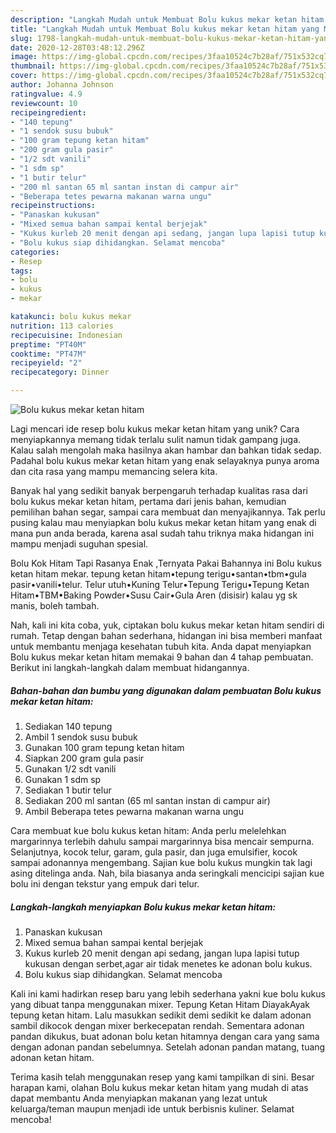 ```yaml
---
description: "Langkah Mudah untuk Membuat Bolu kukus mekar ketan hitam yang Menggugah Selera"
title: "Langkah Mudah untuk Membuat Bolu kukus mekar ketan hitam yang Menggugah Selera"
slug: 1798-langkah-mudah-untuk-membuat-bolu-kukus-mekar-ketan-hitam-yang-menggugah-selera
date: 2020-12-28T03:48:12.296Z
image: https://img-global.cpcdn.com/recipes/3faa10524c7b28af/751x532cq70/bolu-kukus-mekar-ketan-hitam-foto-resep-utama.jpg
thumbnail: https://img-global.cpcdn.com/recipes/3faa10524c7b28af/751x532cq70/bolu-kukus-mekar-ketan-hitam-foto-resep-utama.jpg
cover: https://img-global.cpcdn.com/recipes/3faa10524c7b28af/751x532cq70/bolu-kukus-mekar-ketan-hitam-foto-resep-utama.jpg
author: Johanna Johnson
ratingvalue: 4.9
reviewcount: 10
recipeingredient:
- "140 tepung"
- "1 sendok susu bubuk"
- "100 gram tepung ketan hitam"
- "200 gram gula pasir"
- "1/2 sdt vanili"
- "1 sdm sp"
- "1 butir telur"
- "200 ml santan 65 ml santan instan di campur air"
- "Beberapa tetes pewarna makanan warna ungu"
recipeinstructions:
- "Panaskan kukusan"
- "Mixed semua bahan sampai kental berjejak"
- "Kukus kurleb 20 menit dengan api sedang, jangan lupa lapisi tutup kukusan dengan serbet,agar air tidak menetes ke adonan bolu kukus."
- "Bolu kukus siap dihidangkan. Selamat mencoba"
categories:
- Resep
tags:
- bolu
- kukus
- mekar

katakunci: bolu kukus mekar 
nutrition: 113 calories
recipecuisine: Indonesian
preptime: "PT40M"
cooktime: "PT47M"
recipeyield: "2"
recipecategory: Dinner

---
```



![Bolu kukus mekar ketan hitam](https://img-global.cpcdn.com/recipes/3faa10524c7b28af/751x532cq70/bolu-kukus-mekar-ketan-hitam-foto-resep-utama.jpg)

Lagi mencari ide resep bolu kukus mekar ketan hitam yang unik? Cara menyiapkannya memang tidak terlalu sulit namun tidak gampang juga. Kalau salah mengolah maka hasilnya akan hambar dan bahkan tidak sedap. Padahal bolu kukus mekar ketan hitam yang enak selayaknya punya aroma dan cita rasa yang mampu memancing selera kita.

Banyak hal yang sedikit banyak berpengaruh terhadap kualitas rasa dari bolu kukus mekar ketan hitam, pertama dari jenis bahan, kemudian pemilihan bahan segar, sampai cara membuat dan menyajikannya. Tak perlu pusing kalau mau menyiapkan bolu kukus mekar ketan hitam yang enak di mana pun anda berada, karena asal sudah tahu triknya maka hidangan ini mampu menjadi suguhan spesial.

Bolu Kok Hitam Tapi Rasanya Enak ,Ternyata Pakai Bahannya ini Bolu kukus ketan hitam mekar. tepung ketan hitam•tepung terigu•santan•tbm•gula pasir•vanili•telur. Telur utuh•Kuning Telur•Tepung Terigu•Tepung Ketan Hitam•TBM•Baking Powder•Susu Cair•Gula Aren (disisir) kalau yg sk manis, boleh tambah.


Nah, kali ini kita coba, yuk, ciptakan bolu kukus mekar ketan hitam sendiri di rumah. Tetap dengan bahan sederhana, hidangan ini bisa memberi manfaat untuk membantu menjaga kesehatan tubuh kita. Anda dapat menyiapkan Bolu kukus mekar ketan hitam memakai 9 bahan dan 4 tahap pembuatan. Berikut ini langkah-langkah dalam membuat hidangannya.

<!--inarticleads1-->

##### Bahan-bahan dan bumbu yang digunakan dalam pembuatan Bolu kukus mekar ketan hitam:

1. Sediakan 140 tepung
1. Ambil 1 sendok susu bubuk
1. Gunakan 100 gram tepung ketan hitam
1. Siapkan 200 gram gula pasir
1. Gunakan 1/2 sdt vanili
1. Gunakan 1 sdm sp
1. Sediakan 1 butir telur
1. Sediakan 200 ml santan (65 ml santan instan di campur air)
1. Ambil Beberapa tetes pewarna makanan warna ungu


Cara membuat kue bolu kukus ketan hitam: Anda perlu melelehkan margarinnya terlebih dahulu sampai margarinnya bisa mencair sempurna. Selanjutnya, kocok telur, garam, gula pasir, dan juga emulsifier, kocok sampai adonannya mengembang. Sajian kue bolu kukus mungkin tak lagi asing ditelinga anda. Nah, bila biasanya anda seringkali mencicipi sajian kue bolu ini dengan tekstur yang empuk dari telur. 

<!--inarticleads2-->

##### Langkah-langkah menyiapkan Bolu kukus mekar ketan hitam:

1. Panaskan kukusan
1. Mixed semua bahan sampai kental berjejak
1. Kukus kurleb 20 menit dengan api sedang, jangan lupa lapisi tutup kukusan dengan serbet,agar air tidak menetes ke adonan bolu kukus.
1. Bolu kukus siap dihidangkan. Selamat mencoba


Kali ini kami hadirkan resep baru yang lebih sederhana yakni kue bolu kukus yang dibuat tanpa menggunakan mixer. Tepung Ketan Hitam DiayakAyak tepung ketan hitam. Lalu masukkan sedikit demi sedikit ke dalam adonan sambil dikocok dengan mixer berkecepatan rendah. Sementara adonan pandan dikukus, buat adonan bolu ketan hitamnya dengan cara yang sama dengan adonan pandan sebelumnya. Setelah adonan pandan matang, tuang adonan ketan hitam. 

Terima kasih telah menggunakan resep yang kami tampilkan di sini. Besar harapan kami, olahan Bolu kukus mekar ketan hitam yang mudah di atas dapat membantu Anda menyiapkan makanan yang lezat untuk keluarga/teman maupun menjadi ide untuk berbisnis kuliner. Selamat mencoba!

